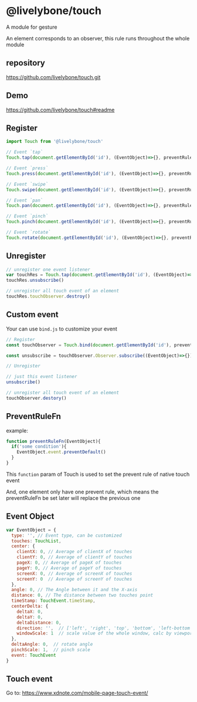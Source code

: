# @livelybone/touch
A module for gesture

An element corresponds to an observer, this rule runs throughout the whole module

## repository
https://github.com/livelybone/touch.git

## Demo
https://github.com/livelybone/touch#readme

## Register
```js
import Touch from '@livelybone/touch'

// Event `tap`
Touch.tap(document.getElementById('id'), (EventObject)=>{}, preventRuleFn)

// Event `press`
Touch.press(document.getElementById('id'), (EventObject)=>{}, preventRuleFn)

// Event `swipe`
Touch.swipe(document.getElementById('id'), (EventObject)=>{}, preventRuleFn)

// Event `pan`
Touch.pan(document.getElementById('id'), (EventObject)=>{}, preventRuleFn)

// Event `pinch`
Touch.pinch(document.getElementById('id'), (EventObject)=>{}, preventRuleFn)

// Event `rotate`
Touch.rotate(document.getElementById('id'), (EventObject)=>{}, preventRuleFn)
```

## Unregister
```js
// unregister one event listener
var touchRes = Touch.tap(document.getElementById('id'), (EventObject)=>{}, preventRuleFn)
touchRes.unsubscribe()

// unregister all touch event of an element
touchRes.touchObserver.destroy()
```
## Custom event
Your can use `bind.js` to customize your event

```js
// Register
const touchObserver = Touch.bind(document.getElementById('id'), preventRuleFn)

const unsubscribe = touchObserver.Observer.subscribe((EventObject)=>{}).unsubscribe

// Unregister

// just this event listener
unsubscribe()

// unregister all touch event of an element
touchObserver.destory()
```

## PreventRuleFn
example:
```js
function preventRuleFn(EventObject){
  if('some condition'){
    EventObject.event.preventDefault()    
  }
}
```
This `function` param of Touch is used to set the prevent rule of native touch event

And, one element only have one prevent rule, which means the preventRuleFn be set later will replace the previous one

## Event Object
```js
var EventObject = {
  type: '', // Event type, can be customized
  touches: TouchList,
  center: {
    clientX: 0, // Average of clientX of touches 
    clientY: 0, // Average of clientY of touches 
    pageX: 0, // Average of pageX of touches 
    pageY: 0, // Average of pageY of touches 
    screenX: 0, // Average of screenX of touches 
    screenY: 0  // Average of screenY of touches 
  },
  angle: 0, // The Angle between it and the X-axis
  distance: 0, // The distance between two touches point
  timeStamp: TouchEvent.timeStamp,
  centerDelta: {
    deltaX: 0,
    deltaY: 0,
    deltaDistance: 0,
    direction: '',  // ['left', 'right', 'top', 'bottom', 'left-bottom', 'left-top', 'right-top', 'right-bottom']
    windowScale: 1  // scale value of the whole window, calc by viewport
  },
  deltaAngle: 0,  // rotate angle
  pinchScale: 1,  // pinch scale
  event: TouchEvent
}
```

## Touch event 
Go to: https://www.xdnote.com/mobile-page-touch-event/